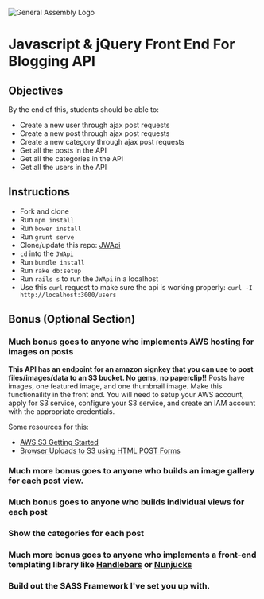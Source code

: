 ![General Assembly Logo](http://i.imgur.com/ke8USTq.png)

# Javascript & jQuery Front End For Blogging API

## Objectives

By the end of this, students should be able to:

- Create a new user through ajax post requests
- Create a new post through ajax post requests
- Create a new category through ajax post requests
- Get all the posts in the API
- Get all the categories in the API
- Get all the users in the API

## Instructions

- Fork and clone
- Run `npm install`
- Run `bower install`
- Run `grunt serve`
- Clone/update this repo: [JWApi](https://github.com/fishermanswharff/JWApi)
- `cd` into the `JWApi`
- Run `bundle install`
- Run `rake db:setup`
- Run `rails s` to run the `JWApi` in a localhost
- Use this `curl` request to make sure the api is working properly: `curl -I http://localhost:3000/users`

## Bonus (Optional Section)

### Much bonus goes to anyone who implements AWS hosting for images on posts
**This API has an endpoint for an amazon signkey that you can use to post files/images/data to an S3 bucket. No gems, no paperclip!!**
Posts have images, one featured image, and one thumbnail image. Make this functionaility in the front end. You will need to setup your AWS account, apply for S3 service, configure your S3 service, and create an IAM account with the appropriate credentials.

Some resources for this:

- [AWS S3 Getting Started](http://docs.aws.amazon.com/AmazonS3/latest/gsg/GetStartedWithS3.html)
- [Browser Uploads to S3 using HTML POST Forms](https://aws.amazon.com/articles/Amazon-S3/1434)

### Much more bonus goes to anyone who builds an image gallery for each post view.
### Much bonus goes to anyone who builds individual views for each post
### Show the categories for each post
### Much more bonus goes to anyone who implements a front-end templating library like [Handlebars](http://handlebarsjs.com/) or [Nunjucks](http://mozilla.github.io/nunjucks/)
### Build out the SASS Framework I've set you up with.

